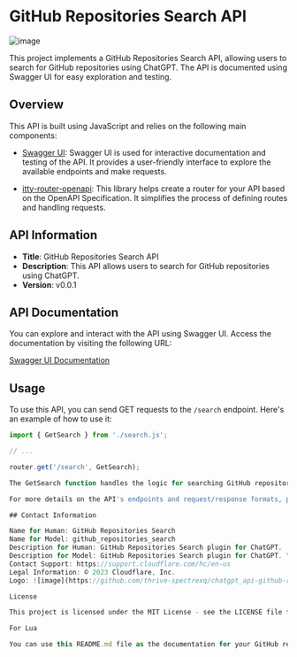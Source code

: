 # GitHub Repositories Search API
![image](https://github.com/thrive-spectrexq/chatgpt_api-github-repo-search/assets/143046193/7bb7b6b0-e881-44ef-86cb-40029eb07449)

This project implements a GitHub Repositories Search API, allowing users to search for GitHub repositories using ChatGPT. The API is documented using Swagger UI for easy exploration and testing.

## Overview

This API is built using JavaScript and relies on the following main components:

- [Swagger UI](https://swagger.io/tools/swagger-ui/): Swagger UI is used for interactive documentation and testing of the API. It provides a user-friendly interface to explore the available endpoints and make requests.

- [itty-router-openapi](https://github.com/cloudflare/itty-router-openapi): This library helps create a router for your API based on the OpenAPI Specification. It simplifies the process of defining routes and handling requests.

## API Information

- **Title**: GitHub Repositories Search API
- **Description**: This API allows users to search for GitHub repositories using ChatGPT.
- **Version**: v0.0.1

## API Documentation

You can explore and interact with the API using Swagger UI. Access the documentation by visiting the following URL:

[Swagger UI Documentation](/)

## Usage

To use this API, you can send GET requests to the `/search` endpoint. Here's an example of how to use it:

```javascript
import { GetSearch } from './search.js';

// ...

router.get('/search', GetSearch);

The GetSearch function handles the logic for searching GitHub repositories.

For more details on the API's endpoints and request/response formats, please refer to the Swagger UI documentation.

## Contact Information

Name for Human: GitHub Repositories Search
Name for Model: github_repositories_search
Description for Human: GitHub Repositories Search plugin for ChatGPT.
Description for Model: GitHub Repositories Search plugin for ChatGPT. You can search for GitHub repositories using this plugin.
Contact Support: https://support.cloudflare.com/hc/en-us
Legal Information: © 2023 Cloudflare, Inc.
Logo: ![image](https://github.com/thrive-spectrexq/chatgpt_api-github-repo-search/assets/143046193/bb562361-249a-4843-838f-c0baea290d30)

License

This project is licensed under the MIT License - see the LICENSE file for details.

For Lua

You can use this README.md file as the documentation for your GitHub repository, providing clear information about your API, how to use it, and how to access the Swagger UI documentation for testing and exploration.
